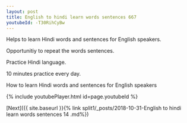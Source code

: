 ```yaml
---
layout: post
title: English to hindi learn words sentences 667 
youtubeId: -T30RihCyBw
---
```

 
 
Helps to learn Hindi words and sentences for English speakers.

Opportunitiy to repeat the words sentences. 

Practice Hindi language. 
 
10 minutes practice every day. 
 
How to learn Hindi words and sentences for English speakers 
 
{% include youtubePlayer.html id=page.youtubeId %}
 
 
[Next]({{ site.baseurl }}{% link  split1/_posts/2018-10-31-English to hindi learn words sentences 14 .md%})
 
